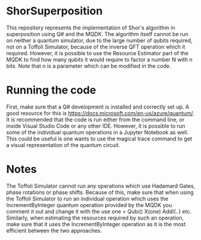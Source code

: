 # ShorSuperposition
 This repository represents the implementation of Shor's algorithm in superposition using Q# and the MQDK. The algorithm itself cannot be run on neither a quantum simulator, due to the large number of qubits required, not on a Toffoli Simulator, because of the inverse QFT operation which it required. However, it is possible to use the Resource Estimator part of the MQDK to find how many qubits it would require to factor a number N with n bits. Note that n is a parameter which can be modified in the code.

# Running the code
 First, make sure that a Q# development is installed and correctly set up. A good resource for this is https://docs.microsoft.com/en-us/azure/quantum/. It is recommended that the code is run either from the command
 line, or inside Visual Studio Code or any other IDE. However, it is possible to run some of the individual quantum operations in a Jupyter Notebook as well. This could be useful is one wants to use the magical trace command to get a visual representation of the quantum circuit.

# Notes
 The Toffoli Simulator cannot run any operations which use Hadamard Gates, phase rotations or phase shifts. Because of this, make sure that when using the Toffoli Simulator to run an individual operation which uses the IncrementByInteger quantum operation provided by the MQDK you comment it out and change it with the use one = Qubi() X(one) AddI(..) etc. Similarly, when estimating the resources required by such an operation, make sure that it uses the IncrementByInteger operation as it is the most efficient between the two approaches.